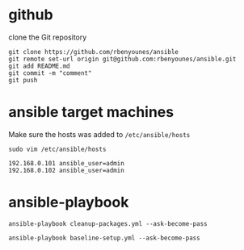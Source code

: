 # github

clone the Git repository
```
git clone https://github.com/rbenyounes/ansible
git remote set-url origin git@github.com:rbenyounes/ansible.git
git add README.md
git commit -m "comment"
git push
```

# ansible target machines

Make sure the hosts was added to `/etc/ansible/hosts`
```
sudo vim /etc/ansible/hosts
```

```
192.168.0.101 ansible_user=admin
192.168.0.102 ansible_user=admin
```

# ansible-playbook

```
ansible-playbook cleanup-packages.yml --ask-become-pass

ansible-playbook baseline-setup.yml --ask-become-pass
```
